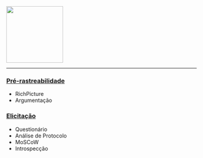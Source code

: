 <img src="https://raw.githubusercontent.com/gabrielziegler3/Requisitos-2018-1/master/imagens/twitch_logo2.png" width=150px>

***

### [Pré-rastreabilidade](Pre-rastreabilidade)
* RichPicture
* Argumentação

### [Elicitação](./Elicitacao-requisitos)
* Questionário
* Análise de Protocolo
* MoSCoW
* Introspecção